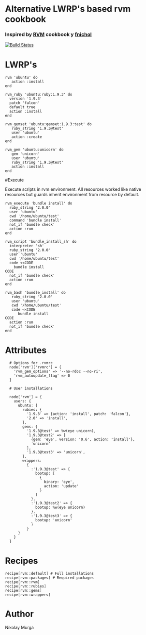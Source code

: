 # Alternative LWRP's based rvm cookbook
### Inspired by [RVM](http://fnichol.github.com/chef-rvm/) cookbook y [fnichol](https://github.com/fnichol)


[![Build Status](https://travis-ci.org/MurgaNikolay/chef-rvm.svg?branch=master)](https://travis-ci.org/MurgaNikolay/chef-rvm)

# LWRP's

    rvm 'ubuntu' do
       action :install
    end

    rvm_ruby 'ubuntu:ruby:1.9.3' do
      version '1.9.3'
      patch 'falcon'
      default true
      action :install
    end

    rvm_gemset 'ubuntu:gemset:1.9.3:test' do
       ruby_string '1.9.3@test'
       user 'ubuntu'
       action :create
    end

    rvm_gem 'ubuntu:unicorn' do
       gem 'unicorn'
       user 'ubuntu'
       ruby_string '1.9.3@test'
       action :install
    end

#Execute

Execute scripts in rvm environment.
All resources worked like native resources but guards inherit environment from resource by default.


    rvm_execute 'bundle install' do
      ruby_string '2.0.0'
      user 'ubuntu'
      cwd '/home/ubuntu/test'
      command 'bundle install'
      not_if 'bundle check'
      action :run
    end

    rvm_script 'bundle_install_sh' do
      interpreter 'sh'
      ruby_string '2.0.0'
      user 'ubuntu'
      cwd '/home/ubuntu/test'
      code <<CODE
        bundle install
    CODE
      not_if 'bundle check'
      action :run
    end

    rvm_bash 'bundle_install' do
       ruby_string '2.0.0'
       user 'ubuntu'
       cwd '/home/ubuntu/test'
       code <<CODE
          bundle install
    CODE
      action :run
      not_if 'bundle check'
    end


# Attributes
      # Options for .rvmrc
      node['rvm']['rvmrc'] = {
        'rvm_gem_options' => '--no-rdoc --no-ri',
        'rvm_autoupdate_flag' => 0
      }

      # User installations

      node['rvm'] = {
        users: {
          ubuntu: {
            rubies: {
              '1.9.3' => {action: 'install', patch: 'falcon'},
              '2.0' => 'install',
            },
            gems: {
              '1.9.3@test' => %w(eye unicorn),
              '1.9.3@test2' => [
                {gem: 'eye', version: '0.6', action: 'install'},
                'unicorn'
              ],
              '1.9.3@test3' => 'unicorn',
            },
            wrappers:
              {
                :'1.9.3@test' => {
                  bootup: [
                    {
                      binary: 'eye',
                      action: 'update'
                    }
                  ]
                },
                :'1.9.3@test2' => {
                  bootup: %w(eye unicorn)
                },
                :'1.9.3@test3' => {
                  bootup: 'unicorn'
                }
              }
          }
        }
      }

# Recipes

    recipe[rvm::default] # Full installations
    recipe[rvm::packages] # Required packages
    recipe[rvm::rvm]
    recipe[rvm::rubies]
    recipe[rvm::gems]
    recipe[rvm::wrappers]

# Author

Nikolay Murga
